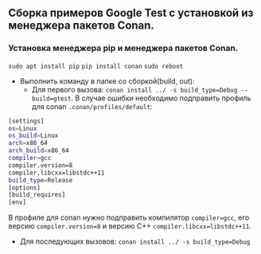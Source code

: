 ## Сборка примеров Google Test с установкой из менеджера пакетов Conan.

### Установка менеджера pip и менеджера пакетов Conan.
`sudo apt install pip`
`pip install conan`
`sudo reboot`

+ Выполнить команду в папке со сборкой(build, out):
  + Для первого вызова:
`conan install ../ -s build_type=Debug --build=gtest`. В случае ошибки необходимо подправить профиль для conan `.conan/profiles/default`:
```sh
[settings]
os=Linux
os_build=Linux
arch=x86_64
arch_build=x86_64
compiler=gcc
compiler.version=8
compiler.libcxx=libstdc++11
build_type=Release
[options]
[build_requires]
[env]
```
В профиле для conan нужно подправить компилятор `compiler=gcc`, его версию `compiler.version=8` и версию C++ `compiler.libcxx=libstdc++11`.

  + Для последующих вызовов:
`conan install ../ -s build_type=Debug`
